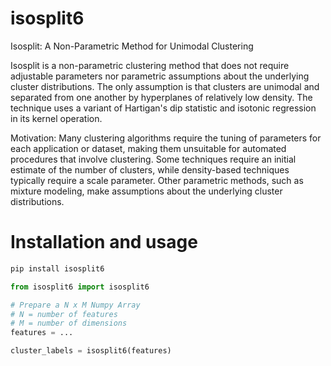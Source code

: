 # isosplit6

Isosplit: A Non-Parametric Method for Unimodal Clustering

Isosplit is a non-parametric clustering method that does not require adjustable parameters nor parametric assumptions about the underlying cluster distributions. The only assumption is that clusters are unimodal and separated from one another by hyperplanes of relatively low density. The technique uses a variant of Hartigan's dip statistic and isotonic regression in its kernel operation.

Motivation: Many clustering algorithms require the tuning of parameters for each application or dataset, making them unsuitable for automated procedures that involve clustering. Some techniques require an initial estimate of the number of clusters, while density-based techniques typically require a scale parameter. Other parametric methods, such as mixture modeling, make assumptions about the underlying cluster distributions.

# Installation and usage

```bash
pip install isosplit6
```

```python
from isosplit6 import isosplit6

# Prepare a N x M Numpy Array
# N = number of features
# M = number of dimensions
features = ...

cluster_labels = isosplit6(features)
```
